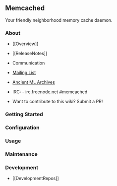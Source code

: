 ## Memcached

Your friendly neighborhood memory cache daemon.

### About

 * [[Overview]]
 * [[ReleaseNotes]]

* Communication
 * [Mailing List](http://groups.google.com/group/memcached)
 * [Ancient ML Archives](http://lists.danga.com/mailman/listinfo/memcached)
 * IRC: - irc.freenode.net #memcached
 * Want to contribute to this wiki? Submit a PR!

### Getting Started

### Configuration

### Usage

### Maintenance

### Development

 * [[DevelopmentRepos]]
